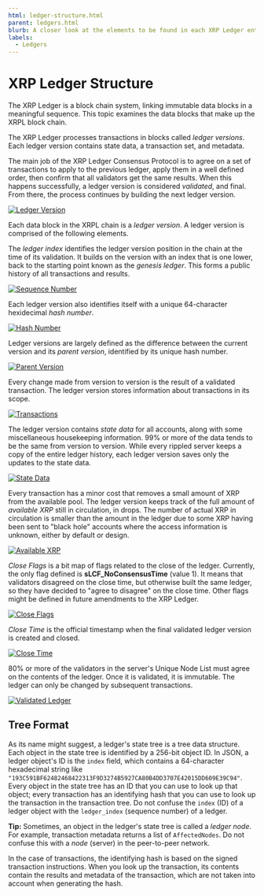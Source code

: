 ```yaml
---
html: ledger-structure.html
parent: ledgers.html
blurb: A closer look at the elements to be found in each XRP Ledger entry.
labels:
  - Ledgers
---
```

# XRP Ledger Structure

The XRP Ledger is a block chain system, linking immutable data blocks in a meaningful sequence. This topic examines the data blocks that make up the XRPL block chain.

The XRP Ledger processes transactions in blocks called _ledger versions_. Each ledger version contains state data, a transaction set, and metadata.

The main job of the XRP Ledger Consensus Protocol is to agree on a set of transactions to apply to the previous ledger, apply them in a well defined order, then confirm that all validators get the same results. When this happens successfully, a ledger version is considered _validated_, and final. From there, the process continues by building the next ledger version.

[![Ledger Version](img/ledger.png)](img/ledger.png)

Each data block in the XRPL chain is a _ledger version_. A ledger version is comprised of the following elements.

The _ledger index_ identifies the ledger version position in the chain at the time of its validation. It builds on the version with an index that is one lower, back to the starting point known as the _genesis ledger_. This forms a public history of all transactions and results.

[![Sequence Number](img/ledger1-sequence-number.png)](img/ledger1-sequence-number.png)

Each ledger version also identifies itself with a unique 64-character hexidecimal _hash number_.

[![Hash Number](img/ledger2-unique-hash.png)](img/ledger2-unique-hash.png)

Ledger versions are largely defined as the difference between the current version and its _parent version_, identified by its unique hash number.

[![Parent Version](img/ledger3-parent-version.png)](img/ledger3-parent-version.png)

Every change made from version to version is the result of a validated transaction. The ledger version stores information about transactions in its scope.

[![Transactions](img/ledger4-transactions.png)](img/ledger4-transactions.png)

The ledger version contains _state data_ for all accounts, along with some miscellaneous housekeeping information. 99% or more of the data tends to be the same from version to version. While every rippled server keeps a copy of the entire ledger history, each ledger version saves only the updates to the state data.

[![State Data](img/ledger5-state-data.png)](img/ledger5-state-data.png)

Every transaction has a minor cost that removes a small amount of XRP from the available pool. The ledger version keeps track of the full amount of _available XRP_ still in circulation, in drops. The number of actual XRP in circulation is smaller than the amount in the ledger due to some XRP having been sent to "black hole" accounts where the access information is unknown, either by default or design.

[![Available XRP](img/ledger6-available-xrp.png)](img/ledger6-available-zrp.png)

_Close Flags_ is a bit map of flags related to the close of the ledger. Currently, the only flag defined is **sLCF_NoConsensusTime** (value 1). It means that validators disagreed on the close time, but otherwise built the same ledger, so they have decided to "agree to disagree" on the close time. Other flags might be defined in future amendments to the XRP Ledger.

[![Close Flags](img/ledger7-close-flags.png)](img/ledger7-close-flags.png)

_Close Time_ is the official timestamp when the final validated ledger version is created and closed.

[![Close Time](img/ledger8-close-time.png)](img/ledger8-close-time.png)

80% or more of the validators in the server's Unique Node List must agree on the contents of the ledger. Once it is validated, it is immutable. The ledger can only be changed by subsequent transactions.

[![Validated Ledger](img/ledger.png)](img/ledger.png)


## Tree Format

<!-- This needs an illustration -->

As its name might suggest, a ledger's state tree is a tree data structure. Each object in the state tree is identified by a 256-bit object ID. In JSON, a ledger object's ID is the `index` field, which contains a 64-character hexadecimal string like `"193C591BF62482468422313F9D3274B5927CA80B4DD3707E42015DD609E39C94"`. Every object in the state tree has an ID that you can use to look up that object; every transaction has an identifying hash that you can use to look up the transaction in the transaction tree. Do not confuse the `index` (ID) of a ledger object with the `ledger_index` (sequence number) of a ledger.

**Tip:** Sometimes, an object in the ledger's state tree is called a _ledger node_. For example, transaction metadata returns a list of `AffectedNodes`. Do not confuse this with a _node_ (server) in the peer-to-peer network.

In the case of transactions, the identifying hash is based on the signed transaction instructions. When you look up the transaction, its contents contain the results and metadata of the transaction, which are not taken into account when generating the hash.